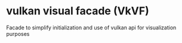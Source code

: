 # vulkan visual facade (VkVF)
 Facade to simplify initialization and use of vulkan api for visualization purposes
